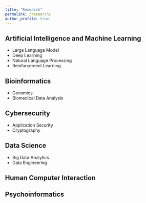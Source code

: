 ```yaml
---
title: "Research"
permalink: /research/
author_profile: true
---
```



## Artificial Intelligence and Machine Learning
- Large Language Model
- Deep Learning
- Natural Language Processing
- Reinforcement Learning

## Bioinformatics
- Genomics
- Biomedical Data Analysis

## Cybersecurity
- Application Security
- Cryptography

## Data Science
- Big Data Analytics
- Data Engineering

## Human Computer Interaction

## Psychoinformatics
